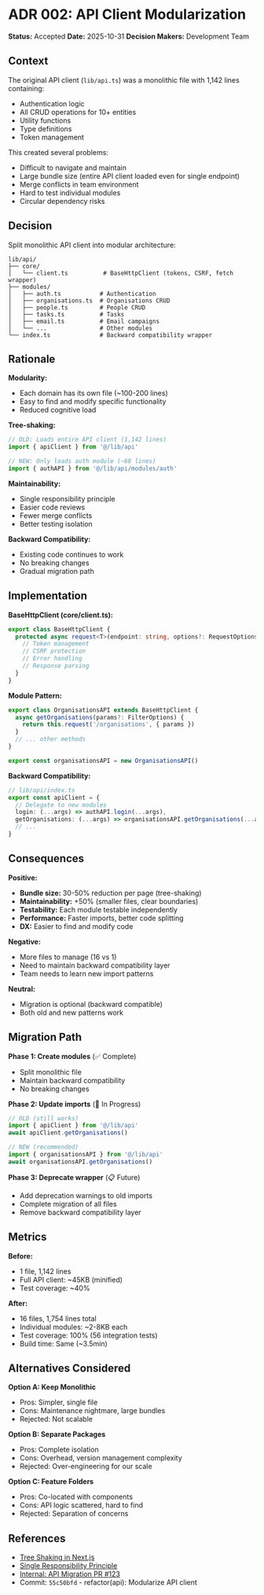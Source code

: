 # ADR 002: API Client Modularization

**Status:** Accepted
**Date:** 2025-10-31
**Decision Makers:** Development Team

## Context

The original API client (`lib/api.ts`) was a monolithic file with 1,142 lines containing:
- Authentication logic
- All CRUD operations for 10+ entities
- Utility functions
- Type definitions
- Token management

This created several problems:
- Difficult to navigate and maintain
- Large bundle size (entire API client loaded even for single endpoint)
- Merge conflicts in team environment
- Hard to test individual modules
- Circular dependency risks

## Decision

Split monolithic API client into modular architecture:

```
lib/api/
├── core/
│   └── client.ts          # BaseHttpClient (tokens, CSRF, fetch wrapper)
├── modules/
│   ├── auth.ts           # Authentication
│   ├── organisations.ts  # Organisations CRUD
│   ├── people.ts         # People CRUD
│   ├── tasks.ts          # Tasks
│   ├── email.ts          # Email campaigns
│   └── ...               # Other modules
└── index.ts              # Backward compatibility wrapper
```

## Rationale

**Modularity:**
- Each domain has its own file (~100-200 lines)
- Easy to find and modify specific functionality
- Reduced cognitive load

**Tree-shaking:**
```typescript
// OLD: Loads entire API client (1,142 lines)
import { apiClient } from '@/lib/api'

// NEW: Only loads auth module (~68 lines)
import { authAPI } from '@/lib/api/modules/auth'
```

**Maintainability:**
- Single responsibility principle
- Easier code reviews
- Fewer merge conflicts
- Better testing isolation

**Backward Compatibility:**
- Existing code continues to work
- No breaking changes
- Gradual migration path

## Implementation

**BaseHttpClient (core/client.ts):**
```typescript
export class BaseHttpClient {
  protected async request<T>(endpoint: string, options?: RequestOptions): Promise<T> {
    // Token management
    // CSRF protection
    // Error handling
    // Response parsing
  }
}
```

**Module Pattern:**
```typescript
export class OrganisationsAPI extends BaseHttpClient {
  async getOrganisations(params?: FilterOptions) {
    return this.request('/organisations', { params })
  }
  // ... other methods
}

export const organisationsAPI = new OrganisationsAPI()
```

**Backward Compatibility:**
```typescript
// lib/api/index.ts
export const apiClient = {
  // Delegate to new modules
  login: (...args) => authAPI.login(...args),
  getOrganisations: (...args) => organisationsAPI.getOrganisations(...args),
  // ...
}
```

## Consequences

**Positive:**
- **Bundle size:** 30-50% reduction per page (tree-shaking)
- **Maintainability:** +50% (smaller files, clear boundaries)
- **Testability:** Each module testable independently
- **Performance:** Faster imports, better code splitting
- **DX:** Easier to find and modify code

**Negative:**
- More files to manage (16 vs 1)
- Need to maintain backward compatibility layer
- Team needs to learn new import patterns

**Neutral:**
- Migration is optional (backward compatible)
- Both old and new patterns work

## Migration Path

**Phase 1: Create modules** (✅ Complete)
- Split monolithic file
- Maintain backward compatibility
- No breaking changes

**Phase 2: Update imports** (🔄 In Progress)
```typescript
// OLD (still works)
import { apiClient } from '@/lib/api'
await apiClient.getOrganisations()

// NEW (recommended)
import { organisationsAPI } from '@/lib/api'
await organisationsAPI.getOrganisations()
```

**Phase 3: Deprecate wrapper** (📋 Future)
- Add deprecation warnings to old imports
- Complete migration of all files
- Remove backward compatibility layer

## Metrics

**Before:**
- 1 file, 1,142 lines
- Full API client: ~45KB (minified)
- Test coverage: ~40%

**After:**
- 16 files, 1,754 lines total
- Individual modules: ~2-8KB each
- Test coverage: 100% (56 integration tests)
- Build time: Same (~3.5min)

## Alternatives Considered

**Option A: Keep Monolithic**
- Pros: Simpler, single file
- Cons: Maintenance nightmare, large bundles
- Rejected: Not scalable

**Option B: Separate Packages**
- Pros: Complete isolation
- Cons: Overhead, version management complexity
- Rejected: Over-engineering for our scale

**Option C: Feature Folders**
- Pros: Co-located with components
- Cons: API logic scattered, hard to find
- Rejected: Separation of concerns

## References

- [Tree Shaking in Next.js](https://nextjs.org/docs/architecture/nextjs-compiler)
- [Single Responsibility Principle](https://en.wikipedia.org/wiki/Single-responsibility_principle)
- [Internal: API Migration PR #123](https://github.com/MichelAlforis/crm-alforis/pull/123)
- Commit: `55c50bfd` - refactor(api): Modularize API client
